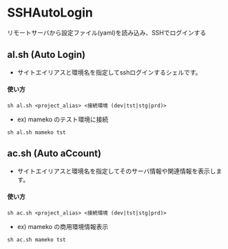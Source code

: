 # SSHAutoLogin
リモートサーバから設定ファイル(yaml)を読み込み、SSHでログインする
 
 
## al.sh (Auto Login)

* サイトエイリアスと環境名を指定してsshログインするシェルです。
 
 
#### 使い方

`sh al.sh <project_alias> <接続環境 (dev|tst|stg|prd)>`
 
 
* ex) mameko のテスト環境に接続

`sh al.sh mameko tst`
 
 
 
 
## ac.sh (Auto aCcount)

* サイトエイリアスと環境名を指定してそのサーバ情報や関連情報を表示します。
 
 
#### 使い方

`sh ac.sh <project_alias> <接続環境 (dev|tst|stg|prd)>`
 
 
* ex) mameko の商用環境情報表示

`sh ac.sh mameko tst`

